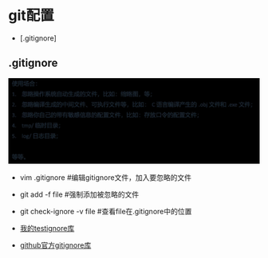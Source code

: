 # git配置
- [.gitignore]

## .gitignore

![](gitnote_files/3.jpg)

- vim .gitignore #编辑gitignore文件，加入要忽略的文件  
- git add -f file #强制添加被忽略的文件
- git check-ignore -v file #查看file在.gitignore中的位置

- [我的testignore库](https://github.com/zhenxuanzhang/testignore)
- [github官方gitignore库](https://github.com/github/gitignore)


## 
